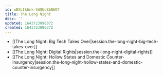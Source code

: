 ```yaml
---
id: oBXLIk6nk-5WQUqBbNWO7
title: The Long Night
desc: ''
updated: 1643723096372
created: 1643723096372
---
```


- [[The Long Night:  Big Tech Takes Over|session.the-long-night-big-tech-takes-over]]
- [[The Long Night:  Digital Rights|session.the-long-night-digital-rights]]
- [[The Long Night:  Hollow States and Domestic Counter-Insurgency|session.the-long-night-hollow-states-and-domestic-counter-insurgency]]
